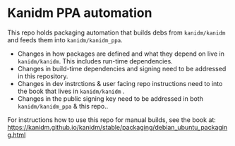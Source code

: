 # Kanidm PPA automation

This repo holds packaging automation that builds debs from `kanidm/kanidm` and feeds them into `kanidm/kanidm_ppa`.

- Changes in how packages are defined and what they depend on live in `kanidm/kanidm`. This includes run-time dependencies.
- Changes in build-time dependencies and signing need to be addressed in this repository.
- Changes in dev instrctions & user facing repo instructions need to into the book that lives in `kanidm/kanidm` .
- Changes in the public signing key need to be addressed in both `kanidm/kanidm_ppa` & this repo..

For instructions how to use this repo for manual builds, see the book at:
https://kanidm.github.io/kanidm/stable/packaging/debian_ubuntu_packaging.html
